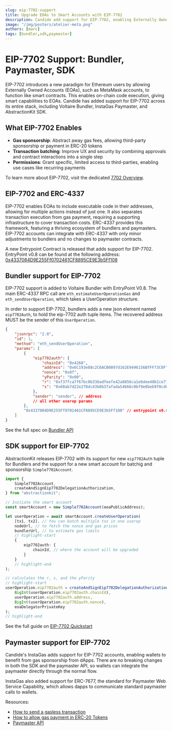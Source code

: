 ```yaml
---
slug: eip-7702-support
title: Upgrade EOAs to Smart Accounts with EIP-7702
description: Candide add support for EIP-7702, enabling Externally Owned Accounts (EOAs) to act like smart contracts with advanced features like gas sponsorship, transaction batching, and permissions.
image: "/img/posters/atelier-meta.png"
authors: [marc]
tags: [bundler,sdk,paymaster]
---
```

# EIP-7702 Support: Bundler, Paymaster, SDK 

EIP-7702 introduces a new paradigm for Ethereum users by allowing Externally Owned Accounts (EOAs), such as MetaMask accounts, to function like smart contracts. This enables on-chain code execution, giving smart capabilities to EOAs. Candide has added support for EIP-7702 across its entire stack, including Voltaire Bundler, InstaGas Paymaster, and AbstractionKit SDK.

<!-- truncate -->

## What EIP-7702 Enables

- **Gas sponsorship**: Abstract away gas fees, allowing third-party sponsorship or payment in ERC-20 tokens
- **Transaction batching**: Improve UX and security by combining approvals and contract interactions into a single step
- **Permissions**: Grant specific, limited access to third-parties, enabling use cases like recurring payments

To learn more about EIP-7702, visit the dedicated [7702 Overview](/account-abstraction/7702/overview).

## EIP-7702 and ERC-4337

EIP-7702 enables EOAs to include executable code in their addresses, allowing for multiple actions instead of just one. It also separates transaction execution from gas payment, requiring a supporting infrastructure to cover transaction costs. ERC-4337 provides this framework, featuring a thriving ecosystem of bundlers and paymasters. EIP-7702 accounts can integrate with ERC-4337 with only minor adjustments to bundlers and no changes to paymaster contracts. 

A new Entrypoint Contract is released that adds support for EIP-7702. EntryPoint v0.8 can be found at the following address: [0x4337084D9E255Ff0702461CF8895CE9E3b5Ff108](https://etherscan.io/address/0x4337084D9E255Ff0702461CF8895CE9E3b5Ff108)

## Bundler support for EIP-7702 

EIP-7702 support is added to Voltaire Bundler with EntryPoint V0.8. The main ERC-4337 RPC call are `eth_estimateUserOperationGas` and `eth_sendUserOperation`, 
which takes a UserOperation structure. 

In order to support EIP-7702, bundlers adds a new json element named `eip7702Auth`, to hold the eip-7702 auth tuple items. The recovered address MUST be the sender of this `UserOperation`.

```json
{
    "jsonrpc": "2.0",
    "id": 1,
    "method": "eth_sendUserOperation",
    "params": [
        {
            "eip7702auth": {
                "chainId": "0x4268",
                "address": "0x6C193e88c2C6ACB0897d162E9496156BfFF73C0F", // must be a valid delegation address for simulation
                "nonce": "0x0f",
                "yParity": "0x00",
                "r": "0xf37fca7f67bc0b336adfeefe42a8856ca1e6dee48b1ce7748a4044acfe283b01", // can pass a dummy signature during estimates
                "s": "0x60ab7d22e278dc43b0b37afada54666c0bf9e0beb9f0cd0159de007d127f3406" // can pass a dummy signature during estimates
            },
            "sender": "sender", // address
            // all other userop params
        },
        "0x4337084D9E255Ff0702461CF8895CE9E3b5Ff108" // entrypoint v0.8 address
    ]
}
```

See the full spec on [Bundler API](/wallet/bundler/rpc-methods/)

## SDK support for EIP-7702
AbstractionKit releases EIP-7702 with its support for new `eip7702Auth` tuple for Bundlers and the support for a new smart account for batchig and sponsorship `Simple7702Account`. 

```typescript
import {
    Simple7702Account,
    createAndSignEip7702DelegationAuthorization,
} from "abstractionkit";

// Initiate the smart account
const smartAccount = new Simple7702Account(eoaPublicAddress);

let userOperation = await smartAccount.createUserOperation(
    [tx1, tx2], // You can batch multiple txs in one userop
    nodeUrl, // to fetch the nonce and gas prices
    bundlerUrl, // to estimate gas limits
    // highlight-start
    {
        eip7702auth: {
            chainId, // where the account will be upgraded
        }
    }
    // highlight-end
);

// calculates the r, s, and the yParity
// highlight-start
userOperation.eip7702auth = createAndSignEip7702DelegationAuthorization(
    BigInt(userOperation.eip7702auth.chainId),
    userOperation.eip7702auth.address,
    BigInt(userOperation.eip7702auth.nonce),
    eoaDelegatorPrivateKey
);
// highlight-end
```

See the full guide on [EIP-7702 Quickstart](/wallet/guides/getting-started-eip-7702/)

## Paymaster support for EIP-7702
Candide's InstaGas adds support for EIP-7702 accounts, enabling wallets to benefit from gas sponsorship from dApps. There are no breaking changes in both the SDK and the paymaster API, so wallets can integrate the paymaster directly through the normal flow.

InstaGas also added support for ERC-7677, the standard for Paymaster Web Service Capability, which allows dapps to communicate standard paymaster calls to wallets.

Resources: 
- [How to send a gasless transaction](/wallet/guides/send-gasless-tx/)
- [How to allow gas payment in ERC-20 Tokens](/wallet/guides/pay-gas-in-erc20/)
- [Paymaster API](/wallet/paymaster/rpc-methods/)
